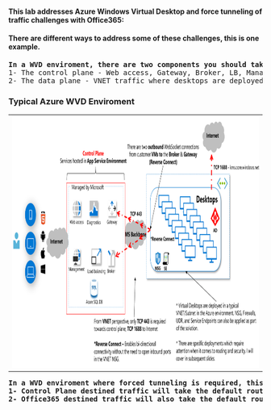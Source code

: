 #### This lab addresses Azure Windows Virtual Desktop and force tunneling of traffic challenges with Office365:
#### There are different ways to address some of these challenges, this is one example.

<pre lang= >
<b>In a WVD enviroment, there are two components you should take into account:</b>
1- The control plane - Web access, Gateway, Broker, LB, Management, Diagonostics-
2- The data plane - VNET traffic where desktops are deployed
</pre>
### Typical Azure WVD Enviroment
<table><tr><td>
    <img src="https://github.com/ManCalAzure/AzureLabs/blob/master/O365_IP_ADDRESSES_TO_UDR/wvd1.png" lt="" title="Lab Topology" width="850" height="500"  />
</td></tr></table>

<pre lang= >
<b>In a WVD enviroment where forced tunneling is required, this introduces two challenges:
1- <b>Control Plane</b> destined traffic will take the default route via the on-prem connection, which is not efficient, or outright slow.
2- Office365 destined traffic will also take the default route via the on-prem connection. This can also introduce unwanted latency.
</pre>
